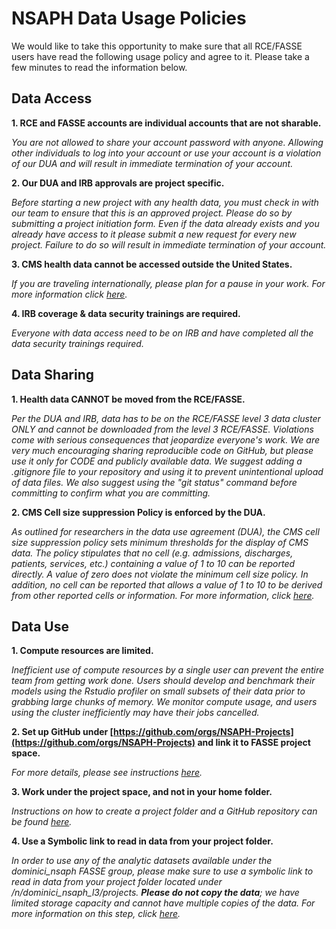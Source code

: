 # NSAPH Data Usage Policies

We would like to take this opportunity to make sure that all RCE/FASSE users have read the following
usage policy and agree to it. Please take a few minutes to read the information below.

## Data Access

**1. RCE and FASSE accounts are individual accounts that are not sharable.**

*You are not allowed to share your account password with anyone. Allowing other individuals to log into your account or use your account is a violation of our DUA and will result in immediate termination of your account.*

**2. Our DUA and IRB approvals are project specific.**

*Before starting a new project with any health data, you must check in with our team to ensure that this is an approved project. Please do so by submitting a project initiation form. Even if the data already exists and you already have access to it please submit a new request for every new project. Failure to do so will result in immediate termination of your account.*

**3. CMS health data cannot be accessed outside the United States.**

*If you are traveling internationally, please plan for a pause in your work. For more information click [*here*](https://resdac.org/articles/cms-non-us-based-researcher-policy).*

**4. IRB coverage & data security trainings are required.**

*Everyone with data access need to be on IRB and have completed all the data security trainings required.*

## Data Sharing

**1. Health data CANNOT be moved from the RCE/FASSE.**

*Per the DUA and IRB, data has to be on the RCE/FASSE level 3 data cluster ONLY and cannot be 
downloaded from the level 3 RCE/FASSE. Violations come with serious consequences that jeopardize 
everyone's work. We are very much encouraging sharing reproducible code on GitHub, but please use 
it only for CODE and publicly available data. We suggest adding a .gitignore file to your 
repository and using it to prevent unintentional upload of data files. We also suggest using 
the "git status" command before committing to confirm what you are committing.*

**2. CMS Cell size suppression Policy is enforced by the DUA.**

*As outlined for researchers in the data use agreement (DUA), the CMS cell size suppression policy sets minimum thresholds for the display of CMS data. The policy stipulates that no cell (e.g. admissions, discharges, patients, services, etc.) containing a value of 1 to 10 can be reported directly. A value of zero does not violate the minimum cell size policy. In addition, no cell can be reported that allows a value of 1 to 10 to be derived from other reported cells or information. For more information, click [*here*](https://resdac.org/articles/cms-cell-size-suppression-policy).*

## Data Use

**1. Compute resources are limited.**

*Inefficient use of compute resources by a single user can prevent the entire team from getting work done. Users should develop and benchmark their models using the Rstudio profiler on small subsets of their data prior to grabbing large chunks of memory. We monitor compute usage, and users using the cluster inefficiently may have their jobs cancelled.*

**2. Set up GitHub under [https://github.com/orgs/NSAPH-Projects](https://github.com/orgs/NSAPH-Projects) and link it to FASSE project space.**

*For more details, please see instructions [*here*](https://nsaph.info/fasse.html#step-4-create-a-git-repository-on-github).*

**3. Work under the project space, and not in your home folder.**

*Instructions on how to create a project folder and a GitHub repository can be found [*here*](https://nsaph.info/fasse.html#step-3-project-workspace).*

**4. Use a Symbolic link to read in data from your project folder.**

*In order to use any of the analytic datasets available under the dominici_nsaph FASSE group, please make sure to use a symbolic link to read in data from your project folder located under /n/dominici_nsaph_l3/projects. **Please do not copy the data**; we have limited storage capacity and cannot have multiple copies of the data. For more information on this step, click [*here*](https://nsaph.info/fasse.html#step-5-analytic-data).*
